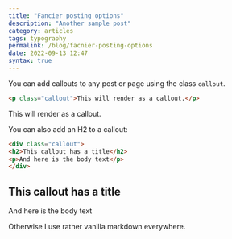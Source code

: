 ```yaml
---
title: "Fancier posting options"
description: "Another sample post" 
category: articles
tags: typography
permalink: /blog/facnier-posting-options
date: 2022-09-13 12:47
syntax: true
---
```


You can add callouts to any post or page using the class `callout`. 

```html
<p class="callout">This will render as a callout.</p>
```

<p class="callout">This will render as a callout.</p>

You can also add an H2 to a callout: 

```html
<div class="callout">
<h2>This callout has a title</h2>
<p>And here is the body text</p>
</div>
```

<div class="callout">
<h2>This callout has a title</h2>
<p>And here is the body text</p>
</div>

Otherwise I use rather vanilla markdown everywhere.